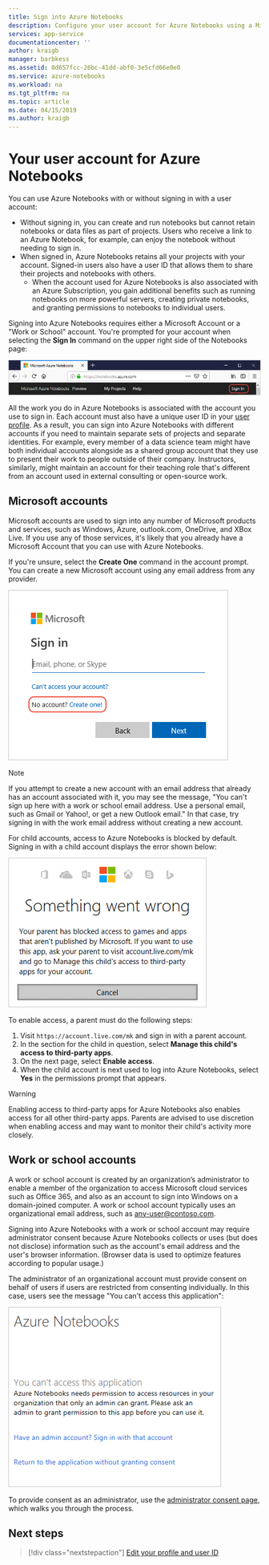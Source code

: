 ```yaml
---
title: Sign into Azure Notebooks
description: Configure your user account for Azure Notebooks using a Microsoft account or a work/school account.
services: app-service
documentationcenter: ''
author: kraigb
manager: barbkess
ms.assetid: 0d657fcc-26bc-41dd-abf0-3e5cfd66e0e0
ms.service: azure-notebooks
ms.workload: na
ms.tgt_pltfrm: na
ms.topic: article
ms.date: 04/15/2019
ms.author: kraigb
---
```


# Your user account for Azure Notebooks

You can use Azure Notebooks with or without signing in with a user account:

- Without signing in, you can create and run notebooks but cannot retain notebooks or data files as part of projects. Users who receive a link to an Azure Notebook, for example, can enjoy the notebook without needing to sign in.
- When signed in, Azure Notebooks retains all your projects with your account. Signed-in users also have a user ID that allows them to share their projects and notebooks with others.
  - When the account used for Azure Notebooks is also associated with an Azure Subscription, you gain additional benefits such as running notebooks on more powerful servers, creating private notebooks, and granting permissions to notebooks to individual users.

Signing into Azure Notebooks requires either a Microsoft Account or a "Work or School" account. You're prompted for your account when selecting the **Sign In** command on the upper right side of the Notebooks page:

![Sign in command for Azure Notebooks](media/accounts/sign-in-command.png)

All the work you do in Azure Notebooks is associated with the account you use to sign in. Each account must also have a unique user ID in your [user profile](azure-notebooks-user-profile.md). As a result, you can sign into Azure Notebooks with different accounts if you need to maintain separate sets of projects and separate identities. For example, every member of a data science team might have both individual accounts alongside as a shared group account that they use to present their work to people outside of their company. Instructors, similarly, might maintain an account for their teaching role that's different from an account used in external consulting or open-source work.

## Microsoft accounts

Microsoft accounts are used to sign into any number of Microsoft products and services, such as Windows, Azure, outlook.com, OneDrive, and XBox Live. If you use any of those services, it's likely that you already have a Microsoft Account that you can use with Azure Notebooks.

If you're unsure, select the **Create One** command in the account prompt. You can create a new Microsoft account using any email address from any provider.

![Command to create a new Microsoft account](media/accounts/create-new-microsoft-account.png)

> [!Note]
> If you attempt to create a new account with an email address that already has an account associated with it, you may see the message, "You can't sign up here with a work or school email address. Use a personal email, such as Gmail or Yahoo!, or get a new Outlook email." In that case, try signing in with the work email address without creating a new account.

For child accounts, access to Azure Notebooks is blocked by default. Signing in with a child account displays the error shown below:

![Error when attempting to sign in with a child account: something went wrong, your parent has blocked access](media/accounts/child-account-error.png)

To enable access, a parent must do the following steps:

1. Visit `https://account.live.com/mk` and sign in with a parent account.
1. In the section for the child in question, select **Manage this child's access to third-party apps**.
1. On the next page, select **Enable access**.
1. When the child account is next used to log into Azure Notebooks, select **Yes** in the permissions prompt that appears.

> [!Warning]
> Enabling access to third-party apps for Azure Notebooks also enables access for all other third-party apps. Parents are advised to use discretion when enabling access and may want to monitor their child's activity more closely.

## Work or school accounts

A work or school account is created by an organization’s administrator to enable a member of the organization to access Microsoft cloud services such as Office 365, and also as an account to sign into Windows on a domain-joined computer. A work or school account typically uses an organizational email address, such as any-user@contoso.com.

Signing into Azure Notebooks with a work or school account may require administrator consent because Azure Notebooks collects or uses (but does not disclose) information such as the account's email address and the user's browser information. (Browser data is used to optimize features according to popular usage.)

The administrator of an organizational account must provide consent on behalf of users if users are restricted from consenting individually. In this case, users see the message "You can't access this application":

!["You can't access this application" message when using a work or school account](media/accounts/consent-permissions-denied.png)

To provide consent as an administrator, use the [administrator consent page](https://notebooks.azure.com/account/adminConsent), which walks you through the process.

## Next steps  

> [!div class="nextstepaction"]
> [Edit your profile and user ID](azure-notebooks-user-profile.md)
